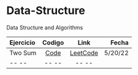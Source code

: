 # Data-Structure
Data Structure and Algorithms


| Ejercicio | Codigo | Link |   Fecha     |
| :---         |     :---:      |          :---: |      ---: |
| Two Sum   | [Code](https://github.com/Insert-Cod4/Data-Structure/blob/main/Algorithms/twosum.js)     | [LeetCode](https://leetcode.com/problems/two-sum/)    |  5/20/22    |
| -- --    | -- --    | -- --    |        |
